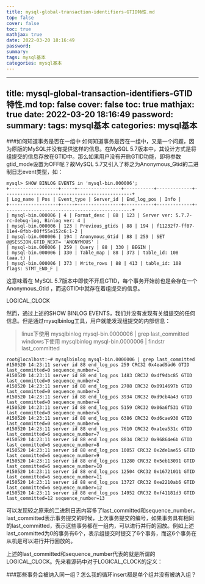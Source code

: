 ```yaml
---
title: mysql-global-transaction-identifiers-GTID特性.md
top: false
cover: false
toc: true
mathjax: true
date: 2022-03-20 18:16:49
password:
summary:
tags: mysql基本
categories: mysql基本
---
```

---
title: mysql-global-transaction-identifiers-GTID特性.md
top: false
cover: false
toc: true
mathjax: true
date: 2022-03-20 18:16:49
password:
summary:
tags: mysql基本
categories: mysql基本
---
###如何知道事务是否在一组中
如何知道事务是否在一组中，又是一个问题，因为原版的MySQL并没有提供这样的信息。在MySQL 5.7版本中，其设计方式是将组提交的信息存放在GTID中。那么如果用户没有开启GTID功能，即将参数gtid_mode设置为OFF呢？故MySQL 5.7又引入了称之为Anonymous_Gtid的二进制日志event类型，如：
~~~
mysql> SHOW BINLOG EVENTS in 'mysql-bin.000006';
+------------------+-----+----------------+-----------+-------------+-----------------------------------------------+
| Log_name | Pos | Event_type | Server_id | End_log_pos | Info |
+------------------+-----+----------------+-----------+-------------+-----------------------------------------------+
| mysql-bin.000006 | 4 | Format_desc | 88 | 123 | Server ver: 5.7.7-rc-debug-log, Binlog ver: 4 |
| mysql-bin.000006 | 123 | Previous_gtids | 88 | 194 | f11232f7-ff07-11e4-8fbb-00ff55e152c6:1-2 |
| mysql-bin.000006 | 194 | Anonymous_Gtid | 88 | 259 | SET @@SESSION.GTID_NEXT= 'ANONYMOUS' |
| mysql-bin.000006 | 259 | Query | 88 | 330 | BEGIN |
| mysql-bin.000006 | 330 | Table_map | 88 | 373 | table_id: 108 (aaa.t) |
| mysql-bin.000006 | 373 | Write_rows | 88 | 413 | table_id: 108 flags: STMT_END_F |
~~~
这意味着在 MySQL 5.7版本中即使不开启GTID，每个事务开始前也是会存在一个Anonymous_Gtid ，而这GTID中就存在着组提交的信息。

LOGICAL_CLOCK

然而，通过上述的SHOW BINLOG EVENTS，我们并没有发现有关组提交的任何信息。但是通过mysqlbinlog工具，用户就能发现组提交的内部信息：
>linux下使用   mysqlbinlog mysql-bin.0000006 | grep last_committed
>windows下使用  mysqlbinlog mysql-bin.0000006 | findstr last_committed
~~~
root@localhost:~# mysqlbinlog mysql-bin.0000006 | grep last_committed
#150520 14:23:11 server id 88 end_log_pos 259 CRC32 0x4ead9ad6 GTID last_committed=0 sequence_number=1
#150520 14:23:11 server id 88 end_log_pos 1483 CRC32 0xdf94bc85 GTID last_committed=0 sequence_number=2
#150520 14:23:11 server id 88 end_log_pos 2708 CRC32 0x0914697b GTID last_committed=0 sequence_number=3
#150520 14:23:11 server id 88 end_log_pos 3934 CRC32 0xd9cb4a43 GTID last_committed=0 sequence_number=4
#150520 14:23:11 server id 88 end_log_pos 5159 CRC32 0x06a6f531 GTID last_committed=0 sequence_number=5
#150520 14:23:11 server id 88 end_log_pos 6386 CRC32 0xd6cae930 GTID last_committed=0 sequence_number=6
#150520 14:23:11 server id 88 end_log_pos 7610 CRC32 0xa1ea531c GTID last_committed=6 sequence_number=7
#150520 14:23:11 server id 88 end_log_pos 8834 CRC32 0x96864e6b GTID last_committed=6 sequence_number=8
#150520 14:23:11 server id 88 end_log_pos 10057 CRC32 0x2de1ae55 GTID last_committed=6 sequence_number=9
#150520 14:23:11 server id 88 end_log_pos 11280 CRC32 0x5eb13091 GTID last_committed=6 sequence_number=10
#150520 14:23:11 server id 88 end_log_pos 12504 CRC32 0x16721011 GTID last_committed=6 sequence_number=11
#150520 14:23:11 server id 88 end_log_pos 13727 CRC32 0xe2210ab6 GTID last_committed=6 sequence_number=12
#150520 14:23:11 server id 88 end_log_pos 14952 CRC32 0xf41181d3 GTID last_committed=12 sequence_number=13
~~~
可以发现较之原来的二进制日志内容多了last_committed和sequence_number，last_committed表示事务提交的时候，上次事务提交的编号，如果事务具有相同的last_committed，表示这些事务都在一组内，可以进行并行的回放。例如上述last_committed为0的事务有6个，表示组提交时提交了6个事务，而这6个事务在从机是可以进行并行回放的。

上述的last_committed和sequence_number代表的就是所谓的LOGICAL_CLOCK。先来看源码中对于LOGICAL_CLOCK的定义：


###那些事务会被纳入同一组？怎么我的循环insert都是单个组并没有被纳入组？
